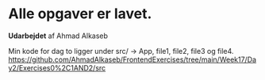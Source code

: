 # Alle opgaver er lavet.
**Udarbejdet** af Ahmad Alkaseb

Min kode for dag to ligger under src/ -> App, file1, file2, file3 og file4.
https://github.com/AhmadAlkaseb/FrontendExercises/tree/main/Week17/Day2/Exercises0%2C1AND2/src
